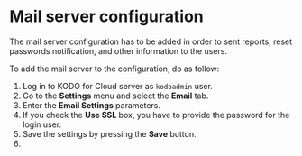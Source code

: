 # Mail server configuration

The mail server configuration has to be added in order to sent reports, reset passwords notification, and other information to the users. 

To add the mail  server to the configuration, do as follow:

1. Log in to KODO for Cloud server as `kodoadmin` user.
2. Go to the **Settings** menu and select the **Email** tab.
3. Enter the **Email Settings** parameters.
4. If you check the **Use SSL** box, you have to provide the password for the login user.
5. Save the settings by pressing the **Save** button.
6. 


